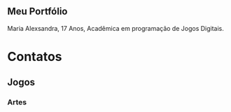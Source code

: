 ## Meu Portfólio
Maria Alexsandra,
17 Anos,
Acadêmica em programação de Jogos Digitais.

# Contatos

## Jogos

### Artes
